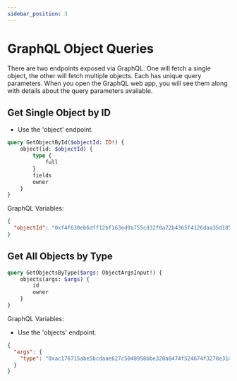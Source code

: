 ```yaml
---
sidebar_position: 3
---
```


# GraphQL Object Queries
There are two endpoints exposed via GraphQL. One will fetch a single object, the other will fetch multiple objects. Each has unique query parameters. When you open the GraphQL web app, you will see them along with details about the query parameters available.

## Get Single Object by ID
- Use the 'object' endpoint.

```graphql
query GetObjectById($objectId: ID!) {
    object(id: $objectId) {
        type {
            full
        }
        fields
        owner
    }
}
```

GraphQL Variables:
```json
{
  "objectId": "0xf4f630eb6dff12bf163ed9a755cd32f0a72b4365f4126daa35d1850e60ba8318"
}
```

## Get All Objects by Type

```graphql
query GetObjectsByType($args: ObjectArgsInput!) {
    objects(args: $args) {
        id
        owner
    }
}
```

GraphQL Variables:
- Use the 'objects' endpoint.
```json
{
  "args": {
    "type": "0xac176715abe5bcdaae627c5048958bbe320a8474f524674f3278e31af3c8b86b::fuddies::Fuddies"
  }
}
```

